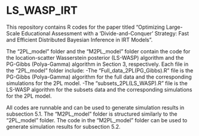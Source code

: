 # LS_WASP_IRT
This repository contains R codes for the paper titled “Optimizing Large-Scale Educational Assessment with a ‘Divide-and-Conquer’ Strategy: Fast and Efficient Distributed Bayesian Inference in IRT Models”.

The “2PL_model” folder and the “M2PL_model” folder contain the code for the location-scatter Wasserstein posterior (LS-WASP) algorithm and the PG-Gibbs (Polya-Gamma) algorithm in Section 3, respectively. Each file in the “2PL_model” folder include:
-The “Full_data_2PL(PG_Gibbs).R” file is the PG-Gibbs (Polya-Gamma) algorithm for the full data and the corresponding simulations for the 2PL model.
-The “subsets_2PL(LS_WASP).R” file is the LS-WASP algorithm for the subsets data and the corresponding simulations for the 2PL model. 

All codes are runnable and can be used to generate simulation results in subsection 5.1. The “M2PL_model” folder is structured similarly to the “2PL_model” folder. The code in the “M2PL_model” folder can be used to generate simulation results for subsection 5.2.
